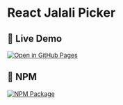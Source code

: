 # React Jalali Picker 

## 🚀 Live Demo
[![Open in GitHub Pages](https://img.shields.io/badge/Live%20Demo-%F0%9F%9A%80-blue?style=for-the-badge)](https://behzadbakhshayesh.github.io/react-jalali-picker-doc/)

## 🚀 NPM  
[![NPM Package](https://img.shields.io/badge/NPM-Package-red?style=for-the-badge&logo=npm)](https://www.npmjs.com/package/react-jalali-picker)



  
